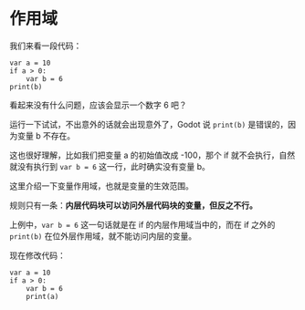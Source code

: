 # 作用域

我们来看一段代码：

```gdscript
var a = 10
if a > 0:
    var b = 6
print(b)
```

看起来没有什么问题，应该会显示一个数字 6 吧？

运行一下试试，不出意外的话就会出现意外了，Godot 说 `print(b)` 是错误的，因为变量 b 不存在。

这也很好理解，比如我们把变量 a 的初始值改成 -100，那个 if 就不会执行，自然就没有执行到 `var b = 6` 这一行，此时确实没有变量 b。

这里介绍一下变量作用域，也就是变量的生效范围。

规则只有一条：**内层代码块可以访问外层代码块的变量，但反之不行。**

上例中，`var b = 6` 这一句话就是在 if 的内层作用域当中的，而在 if 之外的 `print(b)` 在位外层作用域，就不能访问内层的变量。

现在修改代码：

```gdscript
var a = 10
if a > 0:
    var b = 6
    print(a)
```
